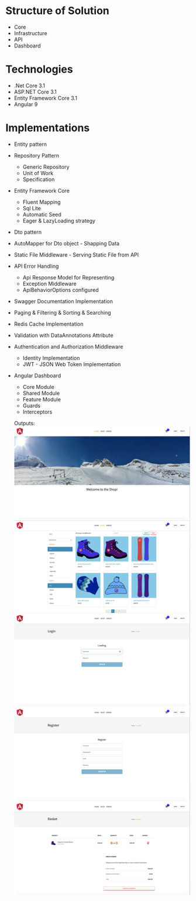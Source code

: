 # Structure of Solution
- Core
- Infrastructure
- API
- Dashboard

# Technologies
- .Net Core 3.1
- ASP.NET Core 3.1
- Entity Framework Core 3.1
- Angular 9

# Implementations
- Entity pattern
- Repository Pattern
    - Generic Repository
    - Unit of Work 
    - Specification
- Entity Framework Core
    - Fluent Mapping
    - Sql Lite
    - Automatic Seed
    - Eager & LazyLoading strategy
- Dto pattern
- AutoMapper for Dto object - Shapping Data
- Static File Middleware - Serving Static File from API
- API Error Handling
    - Api Response Model for Representing
    - Exception Middleware
    - ApiBehaviorOptions configured
- Swagger Documentation Implementation
- Paging & Filtering & Sorting & Searching
- Redis Cache Implementation
- Validation with DataAnnotations Attribute
- Authentication and Authorization Middleware
    - Identity Implementation
    - JWT - JSON Web Token Implementation
    
- Angular Dashboard
    - Core Module
    - Shared Module
    - Feature Module
    - Guards
    - Interceptors

  Outputs:
  ![Home Page of ECommerce](outputs/Home.png)
  ![Shop Page of ECommerce](outputs/Shop.png)
  ![Login Page of ECommerce](outputs/Login.png)
  ![Register Page of ECommerce](outputs/Register.png)
  ![Basket Page of ECommerce](outputs/Basket.png)